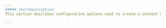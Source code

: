 ```yaml
---
##### shortDescription
This section describes configuration options used to create a content element.

---
```

